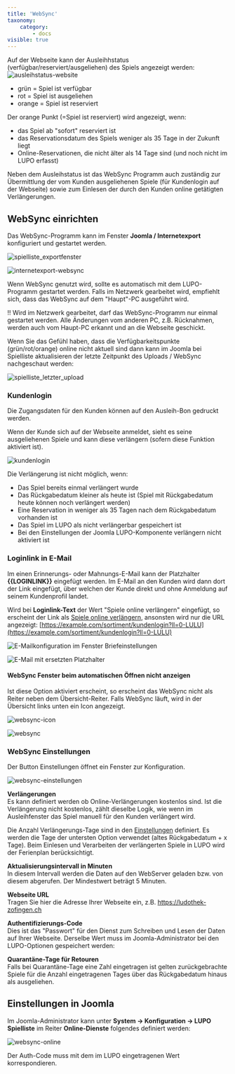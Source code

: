 ```yaml
---
title: 'WebSync'
taxonomy:
    category:
        - docs
visible: true
---
```


Auf der Webseite kann der Ausleihhstatus (verfügbar/reserviert/ausgeliehen) des Spiels angezeigt werden:
![ausleihstatus-website](../../images/ausleihstatus-website.png)

- grün = Spiel ist verfügbar
- rot = Spiel ist ausgeliehen
- orange = Spiel ist reserviert

Der orange Punkt (=Spiel ist reserviert) wird angezeigt, wenn:
- das Spiel ab "sofort" reserviert ist
- das Reservationsdatum des Spiels weniger als 35 Tage in der Zukunft liegt
- Online-Reservationen, die nicht älter als 14 Tage sind (und noch nicht im LUPO erfasst)


Neben dem Ausleihstatus ist das WebSync Programm auch zuständig zur Übermittlung der vom Kunden ausgeliehenen Spiele (für Kundenlogin auf der Webseite) sowie zum Einlesen der durch den Kunden online getätigten Verlängerungen.

## WebSync einrichten

Das WebSync-Programm kann im Fenster **Joomla / Internetexport** konfiguriert und gestartet werden.

![spielliste_exportfenster](../../images/spielliste_exportfenster.png)


![internetexport-websync](../../images/internetexport-websync.png)

Wenn WebSync genutzt wird, sollte es automatisch mit dem LUPO-Programm gestartet werden. Falls im Netzwerk gearbeitet wird, empfiehlt sich, dass das WebSync auf dem "Haupt"-PC ausgeführt wird.

!! Wird im Netzwerk gearbeitet, darf das WebSync-Programm nur einmal gestartet werden. Alle Änderungen vom anderen PC, z.B. Rücknahmen, werden auch vom Haupt-PC erkannt und an die Webseite geschickt.

Wenn Sie das Gefühl haben, dass die Verfügbarkeitspunkte (grün/rot/orange) online nicht aktuell sind dann kann im Joomla bei Spielliste aktualisieren der letzte Zeitpunkt des Uploads / WebSync nachgeschaut werden:

![spielliste_letzter_upload](../../images/spielliste_letzter_upload.png)

### Kundenlogin
Die Zugangsdaten für den Kunden können auf den Ausleih-Bon gedruckt werden. 

Wenn der Kunde sich auf der Webseite anmeldet, sieht es seine ausgeliehenen Spiele und kann diese verlängern (sofern diese Funktion aktiviert ist).

![kundenlogin](../../images/kundenlogin.png)

Die Verlängerung ist nicht möglich, wenn:
- Das Spiel bereits einmal verlängert wurde
- Das Rückgabedatum kleiner als heute ist (Spiel mit Rückgabedatum heute können noch verlängert werden)
- Eine Reservation in weniger als 35 Tagen nach dem Rückgabedatum vorhanden ist
- Das Spiel im LUPO als nicht verlängerbar gespeichert ist
- Bei den Einstellungen der Joomla LUPO-Komponente verlängern nicht aktiviert ist


### Loginlink in E-Mail  
Im einen Erinnerungs- oder Mahnungs-E-Mail kann der Platzhalter **{{LOGINLINK}}** eingefügt werden. Im E-Mail an den Kunden wird dann dort der Link eingefügt, über welchen der Kunde direkt und ohne Anmeldung auf seinem Kundenprofil landet.

Wird bei **Loginlink-Text** der Wert "Spiele online verlängern" eingefügt, so erscheint der Link als [Spiele online verlängern](https://example.com/sortiment/kundenlogin?ll=0-LULU), ansonsten wird nur die URL angezeigt: [https://example.com/sortiment/kundenlogin?ll=0-LULU](https://example.com/sortiment/kundenlogin?ll=0-LULU) 

![](../../images/email-erinnerung-einstellungen.png?classes=caption "E-Mailkonfiguration im Fenster Briefeinstellungen")


![](../../images/email-erinnerung.png?classes=caption "E-Mail mit ersetzten Platzhalter")


#### WebSync Fenster beim automatischen Öffnen nicht anzeigen

Ist diese Option aktiviert erscheint, so erscheint das WebSync nicht als Reiter neben dem Übersicht-Reiter. Falls WebSync läuft, wird in der Übersicht links unten ein Icon angezeigt.

![websync-icon](../../images/websync-uebersichticon.png?classes=caption "Mit einem Klick auf das Icon öffnet sich das WebSync-Fenster")


![websync](../../images/websync.png?classes=caption "WebSync-Fenster mit Log-Anzeige")

### WebSync Einstellungen

Der Button <span class="btn-lupo">Einstellungen</span> öffnet ein Fenster zur Konfiguration.
 
![websync-einstellungen](../../images/websync-einstellungen.png)

**Verlängerungen**  
Es kann definiert werden ob Online-Verlängerungen kostenlos sind. Ist die Verlängerung nicht kostenlos, zählt dieselbe Logik, wie wenn im Ausleihfenster das Spiel manuell für den Kunden verlängert wird. 

Die Anzahl Verlängerungs-Tage sind in den [Einstellungen](/einstellungen/allgemeine-einstellungen/ausleihen#spiele-verlängern) definiert. Es werden die Tage der untersten Option verwendet (altes Rückgabedatum + x Tage). Beim Einlesen und Verarbeiten der verlängerten Spiele in LUPO wird der Ferienplan berücksichtigt. 

**Aktualisierungsintervall in Minuten**  
In diesem Intervall werden die Daten auf den WebServer geladen bzw. von diesem abgerufen. Der Mindestwert beträgt 5 Minuten.

**Webseite URL**  
Tragen Sie hier die Adresse Ihrer Webseite ein, z.B. https://ludothek-zofingen.ch

**Authentifizierungs-Code**  
Dies ist das "Passwort" für den Dienst zum Schreiben und Lesen der Daten auf Ihrer Webseite. 
Derselbe Wert muss im Joomla-Administrator bei den LUPO-Optionen gespeichert werden:

**Quarantäne-Tage für Retouren**  
Falls bei Quarantäne-Tage eine Zahl eingetragen ist gelten zurückgebrachte Spiele für die Anzahl eingetragenen Tages über das Rückgabedatum hinaus als ausgeliehen.


## Einstellungen in Joomla  

Im Joomla-Administrator kann unter **System → Konfiguration → LUPO Spielliste** im Reiter **Online-Dienste** folgendes definiert werden:

![websync-online](../../images/websync-online_j4.png)

Der Auth-Code muss mit dem im LUPO eingetragenen Wert korrespondieren. 


